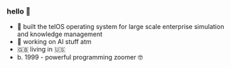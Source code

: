 ### hello 👋

- 🔭 built the telOS operating system for large scale enterprise simulation and knowledge management
- 🦾 working on AI stuff atm
- 🇬🇧 living in 🇺🇸
- b. 1999 - powerful programming zoomer 🤓
